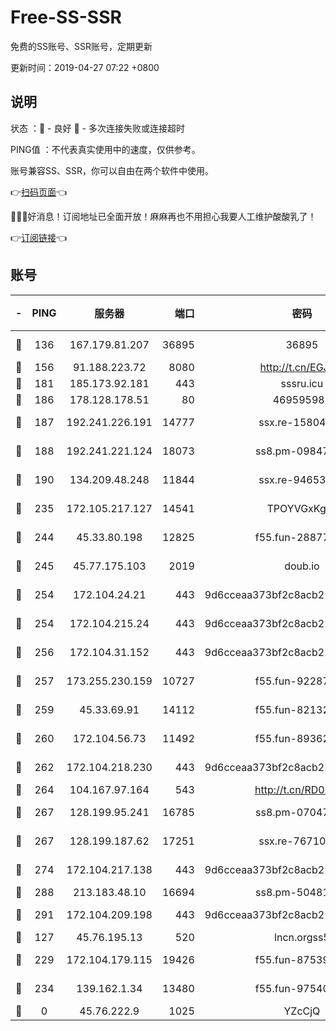 # Free-SS-SSR

免费的SS账号、SSR账号，定期更新

更新时间：2019-04-27 07:22 +0800

## 说明

状态     ：🙂 - 良好 🙁 - 多次连接失败或连接超时

PING值   ：不代表真实使用中的速度，仅供参考。

账号兼容SS、SSR，你可以自由在两个软件中使用。

👉[扫码页面](https://liesauer.github.io/Free-SS-SSR/)👈

🎉🎉🎉好消息！订阅地址已全面开放！麻麻再也不用担心我要人工维护酸酸乳了！

👉[订阅链接](https://www.liesauer.net/yogurt/subscribe?ACCESS_TOKEN=DAYxR3mMaZAsaqUb)👈

## 账号

|-|PING|服务器|端口|密码|加密方式|区域|
|:----:|:----:|:-----:|-----:|:----:|:----:|:----:|
|🙂|136|167.179.81.207|36895|36895|aes-256-cfb|JP|
|🙂|156|91.188.223.72|8080|http://t.cn/EGJIyrl|rc4-md5|RU|
|🙂|181|185.173.92.181|443|sssru.icu|rc4-md5|RU|
|🙂|186|178.128.178.51|80|469595985|chacha20|US|
|🙂|187|192.241.226.191|14777|ssx.re-15804157|aes-256-cfb|US|
|🙂|188|192.241.221.124|18073|ss8.pm-09847750|aes-256-cfb|US|
|🙂|190|134.209.48.248|11844|ssx.re-94653207|aes-256-cfb|US|
|🙂|235|172.105.217.127|14541|TPOYVGxKglpi|aes-256-cfb|JP|
|🙂|244|45.33.80.198|12825|f55.fun-28877106|aes-256-cfb|US|
|🙂|245|45.77.175.103|2019|doub.io|aes-128-ctr|SG|
|🙂|254|172.104.24.21|443|9d6cceaa373bf2c8acb22e60b6a58be6|aes-256-cfb|US|
|🙂|254|172.104.215.24|443|9d6cceaa373bf2c8acb22e60b6a58be6|aes-256-cfb|US|
|🙂|256|172.104.31.152|443|9d6cceaa373bf2c8acb22e60b6a58be6|aes-256-cfb|US|
|🙂|257|173.255.230.159|10727|f55.fun-92287038|aes-256-cfb|US|
|🙂|259|45.33.69.91|14112|f55.fun-82132228|aes-256-cfb|US|
|🙂|260|172.104.56.73|11492|f55.fun-89362117|aes-256-cfb|SG|
|🙂|262|172.104.218.230|443|9d6cceaa373bf2c8acb22e60b6a58be6|aes-256-cfb|US|
|🙂|264|104.167.97.164|543|http://t.cn/RD0D7sx|rc4-md5|CA|
|🙂|267|128.199.95.241|16785|ss8.pm-07047085|aes-256-cfb|SG|
|🙂|267|128.199.187.62|17251|ssx.re-76710195|aes-256-cfb|SG|
|🙂|274|172.104.217.138|443|9d6cceaa373bf2c8acb22e60b6a58be6|aes-256-cfb|US|
|🙂|288|213.183.48.10|16694|ss8.pm-50481530|rc4-md5|RU|
|🙂|291|172.104.209.198|443|9d6cceaa373bf2c8acb22e60b6a58be6|aes-256-cfb|US|
|🙂|127|45.76.195.13|520|lncn.orgss5|rc4|JP|
|🙂|229|172.104.179.115|19426|f55.fun-87539428|aes-256-cfb|SG|
|🙂|234|139.162.1.34|13480|f55.fun-97540163|aes-256-cfb|SG|
|🙁|0|45.76.222.9|1025|YZcCjQ|rc4-md5|JP|
